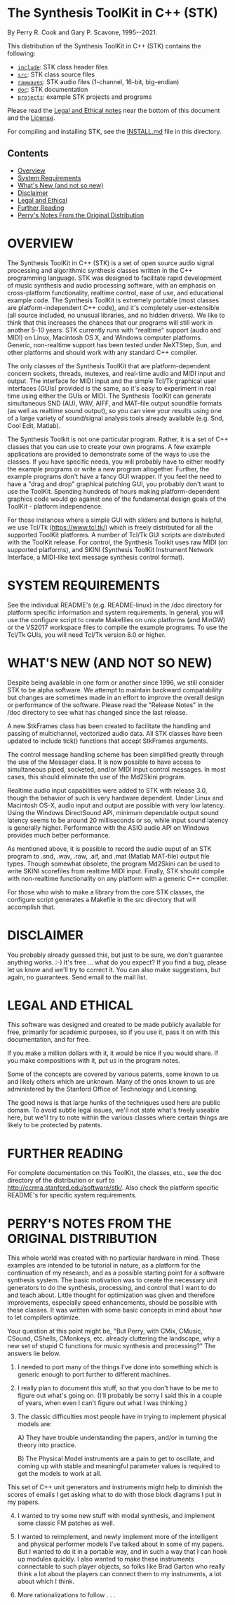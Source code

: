 # The Synthesis ToolKit in C++ (STK)
By Perry R. Cook and Gary P. Scavone, 1995--2021.

This distribution of the Synthesis ToolKit in C++ (STK) contains the following:

* [`include`](include/):  STK class header files
* [`src`](src/): STK class source files
* [`rawwaves`](rawwaves): STK audio files (1-channel, 16-bit, big-endian)
* [`doc`](doc): STK documentation
* [`projects`](projects): example STK projects and programs

Please read the [Legal and Ethical notes](#legal-and-ethical) near the bottom of this document and the [License](LICENSE).

For compiling and installing STK, see the [INSTALL.md](INSTALL.md) file in this directory.

## Contents

* [Overview](#overview)
* [System Requirements](#system-requirements)
* [What's New (and not so new)](#whats-new-and-not-so-new)
* [Disclaimer](#disclaimer)
* [Legal and Ethical](#legal-and-ethical)
* [Further Reading](#further-reading)
* [Perry's Notes From the Original Distribution](#perrys-notes-from-the-original-distribution)

# OVERVIEW

The Synthesis ToolKit in C++ (STK) is a set of open source audio
signal processing and algorithmic synthesis classes written in the C++
programming language.  STK was designed to facilitate rapid
development of music synthesis and audio processing software, with an
emphasis on cross-platform functionality, realtime control, ease of
use, and educational example code.  The Synthesis ToolKit is extremely
portable (most classes are platform-independent C++ code), and it's
completely user-extensible (all source included, no unusual libraries,
and no hidden drivers).  We like to think that this increases the
chances that our programs will still work in another 5-10 years.  STK
currently runs with "realtime" support (audio and MIDI) on Linux,
Macintosh OS X, and Windows computer platforms.  Generic, non-realtime
support has been tested under NeXTStep, Sun, and other platforms and
should work with any standard C++ compiler.

The only classes of the Synthesis ToolKit that are platform-dependent
concern sockets, threads, mutexes, and real-time audio and MIDI input
and output.  The interface for MIDI input and the simple Tcl/Tk
graphical user interfaces (GUIs) provided is the same, so it's easy to
experiment in real time using either the GUIs or MIDI.  The Synthesis
ToolKit can generate simultaneous SND (AU), WAV, AIFF, and MAT-file
output soundfile formats (as well as realtime sound output), so you
can view your results using one of a large variety of sound/signal
analysis tools already available (e.g. Snd, Cool Edit, Matlab).

The Synthesis Toolkit is not one particular program.  Rather, it is a
set of C++ classes that you can use to create your own programs.  A
few example applications are provided to demonstrate some of the ways
to use the classes.  If you have specific needs, you will probably
have to either modify the example programs or write a new program
altogether. Further, the example programs don't have a fancy GUI
wrapper. If you feel the need to have a "drag and drop" graphical
patching GUI, you probably don't want to use the ToolKit. Spending
hundreds of hours making platform-dependent graphics code would go
against one of the fundamental design goals of the ToolKit - platform
independence.

For those instances where a simple GUI with sliders and buttons is
helpful, we use Tcl/Tk (https://www.tcl.tk/) which is freely
distributed for all the supported ToolKit platforms. A number of
Tcl/Tk GUI scripts are distributed with the ToolKit release.  For
control, the Synthesis Toolkit uses raw MIDI (on supported platforms),
and SKINI (Synthesis ToolKit Instrument Network Interface, a MIDI-like
text message synthesis control format).


# SYSTEM REQUIREMENTS

See the individual README's (e.g. README-linux) in the /doc directory
for platform specific information and system requirements.  In
general, you will use the configure script to create Makefiles on unix
platforms (and MinGW) or the VS2017 workspace files to compile the
example programs.  To use the Tcl/Tk GUIs, you will need Tcl/Tk
version 8.0 or higher.


# WHAT'S NEW (AND NOT SO NEW)

Despite being available in one form or another since 1996, we still
consider STK to be alpha software.  We attempt to maintain backward
compatability but changes are sometimes made in an effort to improve
the overall design or performance of the software.  Please read the
"Release Notes" in the /doc directory to see what has changed since
the last release.

A new StkFrames class has been created to facilitate the handling and
passing of multichannel, vectorized audio data.  All STK classes have
been updated to include tick() functions that accept StkFrames
arguments.

The control message handling scheme has been simplified greatly
through the use of the Messager class.  It is now possible to have
access to simultaneous piped, socketed, and/or MIDI input control
messages.  In most cases, this should eliminate the use of the
Md2Skini program.

Realtime audio input capabilities were added to STK with release 3.0,
though the behavior of such is very hardware dependent.  Under Linux
and Macintosh OS-X, audio input and output are possible with very low
latency.  Using the Windows DirectSound API, minimum dependable output
sound latency seems to be around 20 milliseconds or so, while input
sound latency is generally higher.  Performance with the ASIO audio
API on Windows provides much better performance.

As mentioned above, it is possible to record the audio ouput of an STK
program to .snd, .wav, .raw, .aif, and .mat (Matlab MAT-file) output
file types.  Though somewhat obsolete, the program Md2Skini can be
used to write SKINI scorefiles from realtime MIDI input.  Finally, STK
should compile with non-realtime functionality on any platform with a
generic C++ compiler.

For those who wish to make a library from the core STK classes, the
configure script generates a Makefile in the src directory that will
accomplish that.


# DISCLAIMER

You probably already guessed this, but just to be sure, we don't
guarantee anything works.  :-) It's free ... what do you expect?  If
you find a bug, please let us know and we'll try to correct it.  You
can also make suggestions, but again, no guarantees.  Send email to
the mail list.


# LEGAL AND ETHICAL

This software was designed and created to be made publicly available
for free, primarily for academic purposes, so if you use it, pass it
on with this documentation, and for free.

If you make a million dollars with it, it would be nice if you would
share. If you make compositions with it, put us in the program notes.

Some of the concepts are covered by various patents, some known to us
and likely others which are unknown.  Many of the ones known to us are
administered by the Stanford Office of Technology and Licensing.

The good news is that large hunks of the techniques used here are
public domain.  To avoid subtle legal issues, we'll not state what's
freely useable here, but we'll try to note within the various classes
where certain things are likely to be protected by patents.


# FURTHER READING

For complete documentation on this ToolKit, the classes, etc., see the
doc directory of the distribution or surf to
http://ccrma.stanford.edu/software/stk/.  Also check the platform
specific README's for specific system requirements.


# PERRY'S NOTES FROM THE ORIGINAL DISTRIBUTION

This whole world was created with no particular hardware in mind.
These examples are intended to be tutorial in nature, as a platform
for the continuation of my research, and as a possible starting point
for a software synthesis system.  The basic motivation was to create
the necessary unit generators to do the synthesis, processing, and
control that I want to do and teach about.  Little thought for
optimization was given and therefore improvements, especially speed
enhancements, should be possible with these classes.  It was written
with some basic concepts in mind about how to let compilers optimize.

Your question at this point might be, "But Perry, with CMix, CMusic,
CSound, CShells, CMonkeys, etc. already cluttering the landscape, why
a new set of stupid C functions for music synthesis and processing?"
The answers lie below.

1) I needed to port many of the things I've done into something which is generic enough to port further to different machines.

2) I really plan to document this stuff, so that you don't have to be me to figure out what's going on. (I'll probably be sorry I said this in a couple of years, when even I can't figure out what I was thinking.)

3) The classic difficulties most people have in trying to implement physical models are:

    A) They have trouble understanding the papers, and/or in turning the theory into practice.

    B) The Physical Model instruments are a pain to get to oscillate, and coming up with stable and meaningful parameter values is required to get the models to work at all.

This set of C++ unit generators and instruments might help to diminish the scores of emails I get asking what to do with those block diagrams I put in my papers.

4) I wanted to try some new stuff with modal synthesis, and implement some classic FM patches as well.

5) I wanted to reimplement, and newly implement more of the intelligent and physical performer models I've talked about in some of my papers. But I wanted to do it in a portable way, and in such a way that I can hook up modules quickly.  I also wanted to make these instruments connectable to such player objects, so folks like Brad Garton who really think a lot about the players can connect them to my instruments, a lot about which I think.

6) More rationalizations to follow . . .

